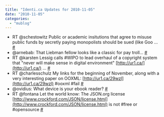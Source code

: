 ```yaml
---
title: "Identi.ca Updates for 2010-11-05"
date: "2010-11-05"
categories: 
  - "mublog"
---
```


- RT @schestowitz Public or academic insitutions that agree to misuse public funds by secretly paying monopolists should be sued (like Goo ... [#](http://identi.ca/notice/58032485)
- @arnebab: That Liebman fellow looks like a classic for pay troll... [#](http://identi.ca/notice/58033892)
- RT @karsten Lessig calls #WIPO to lead overhaul of a copyright system that "never will make sense in digital environment" [http://ur1.ca/](http://ur1.ca/) ... [#](http://identi.ca/notice/58039431)
- RT @charlesschulz My links for the beginning of November, along with a very interesting paper on OOXML: [http://ur1.ca/29wzl](http://ur1.ca/29wzl) #ooxml #fail [#](http://identi.ca/notice/58039779)
- @ovidius: What device is your ebook reader? [#](http://identi.ca/notice/58042678)
- RT @fontana Let the world know: The JSON.org license [http://www.crockford.com/JSON/license.html](http://www.crockford.com/JSON/license.html) is not #free or #opensource [#](http://identi.ca/notice/58052648)
